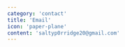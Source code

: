 ```yaml
---
category: 'contact'
title: 'Email'
icon: 'paper-plane'
content: 'saltyp0rridge20@gmail.com'
---
```

